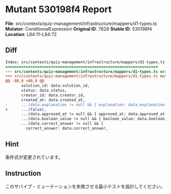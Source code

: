 # Mutant 530198f4 Report

**File**: src/contexts/quiz-management/infrastructure/mappers/d1-types.ts
**Mutator**: ConditionalExpression
**Original ID**: 7828
**Stable ID**: 530198f4
**Location**: L84:11–L84:72

## Diff

```diff
Index: src/contexts/quiz-management/infrastructure/mappers/d1-types.ts
===================================================================
--- src/contexts/quiz-management/infrastructure/mappers/d1-types.ts	original
+++ src/contexts/quiz-management/infrastructure/mappers/d1-types.ts	mutated #7828
@@ -80,9 +80,9 @@
       solution_id: data.solution_id,
       status: data.status,
       creator_id: data.creator_id,
       created_at: data.created_at,
-      ...(data.explanation != null && { explanation: data.explanation }),
+      ...(false),
       ...(data.approved_at != null && { approved_at: data.approved_at }),
       ...(data.boolean_value != null && { boolean_value: data.boolean_value }),
       ...(data.correct_answer != null && {
         correct_answer: data.correct_answer,
```

## Hint

条件式が変更されています。

## Instruction

このサバイブ・ミューテーションを失敗させる最小テストを設計してください。
